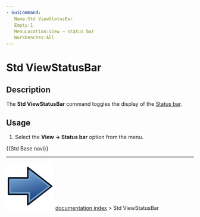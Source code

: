 ```yaml
---
- GuiCommand:
   Name:Std ViewStatusBar
   Empty:1
   MenuLocation:View → Status bar
   Workbenches:All
---
```


# Std ViewStatusBar

## Description

The **Std ViewStatusBar** command toggles the display of the [Status bar](Status_bar.md).

## Usage

1.  Select the **View → Status bar** option from the menu.




 {{Std Base navi}}



---
![](images/Button_right.svg) [documentation index](../README.md) > Std ViewStatusBar

